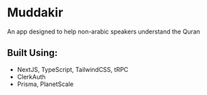 # Muddakir

An app designed to help non-arabic speakers understand the Quran

## Built Using:

- NextJS, TypeScript, TailwindCSS, tRPC
- ClerkAuth
- Prisma, PlanetScale
